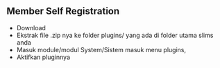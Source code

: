 ## Member Self Registration
* Download
* Ekstrak file .zip nya ke folder plugins/ yang ada di folder utama slims anda
* Masuk module/modul System/Sistem masuk menu plugins,
* Aktifkan pluginnya 
